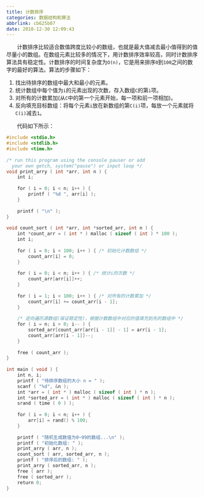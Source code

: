 ```yaml
---
title: 计数排序
categories: 数据结构和算法
abbrlink: cb625b07
date: 2018-12-30 12:09:43
---
```

&emsp;&emsp;计数排序比较适合数值跨度比较小的数组，也就是最大值减去最小值得到的值尽量小的数组。在数组元素比较多的情况下，用计数排序效率较高，同时计数排序算法具有稳定性。计数排序的时间复杂度为`O(n)`，它是用来排序`0`到`100`之间的数字的最好的算法。算法的步骤如下：

1. 找出待排序的数组中最大和最小的元素。
2. 统计数组中每个值为`i`的元素出现的次数，存入数组`C`的第`i`项。
3. 对所有的计数累加(从`C`中的第一个元素开始，每一项和前一项相加)。
4. 反向填充目标数组：将每个元素`i`放在新数组的第`C(i)`项，每放一个元素就将`C(i)`减去`1`。

&emsp;&emsp;代码如下所示：

``` c
#include <stdio.h>
#include <stdlib.h>
#include <time.h>
​
/* run this program using the console pauser or add
  your own getch, system("pause") or input loop */
void print_arry ( int *arr, int n ) {
    int i;
​
    for ( i = 0; i < n; i++ ) {
        printf ( "%d ", arr[i] );
    }
​
    printf ( "\n" );
}
​
void count_sort ( int *arr, int *sorted_arr, int n ) {
    int *count_arr = ( int * ) malloc ( sizeof ( int ) * 100 );
    int i;
​
    for ( i = 0; i < 100; i++ ) { /* 初始化计数数组 */
        count_arr[i] = 0;
    }
​
    for ( i = 0; i < n; i++ ) { /* 统计i的次数 */
        count_arr[arr[i]]++;
    }
​
    for ( i = 1; i < 100; i++ ) { /* 对所有的计数累加 */
        count_arr[i] += count_arr[i - 1];
    }
​
    /* 逆向遍历源数组(保证稳定性)，根据计数数组中对应的值填充到先的数组中 */
    for ( i = n; i > 0; i-- ) {
        sorted_arr[count_arr[arr[i - 1]] - 1] = arr[i - 1];
        count_arr[arr[i - 1]]--;
    }
​
    free ( count_arr );
}
​
int main ( void ) {
    int n, i;
    printf ( "待排序数组的大小 n = " );
    scanf ( "%d", &n );
    int *arr = ( int * ) malloc ( sizeof ( int ) * n );
    int *sorted_arr = ( int * ) malloc ( sizeof ( int ) * n );
    srand ( time ( 0 ) );
​
    for ( i = 0; i < n; i++ ) {
        arr[i] = rand() % 100;
    }
​
    printf ( "随机生成数值为0~99的数组...\n" );
    printf ( "初始化数组: " );
    print_arry ( arr, n );
    count_sort ( arr, sorted_arr, n );
    printf ( "排序后的数组: " );
    print_arry ( sorted_arr, n );
    free ( arr );
    free ( sorted_arr );
    return 0;
}
```
